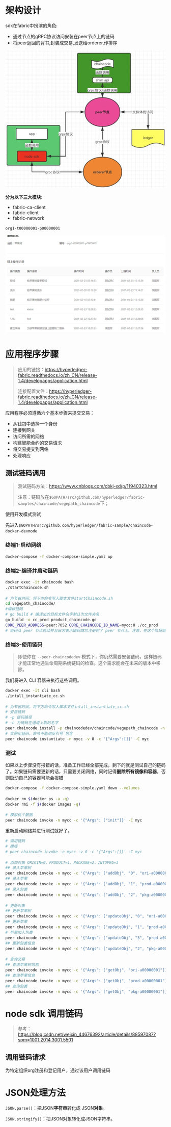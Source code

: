 # 架构设计

sdk在fabric中扮演的角色:

- 通过节点的gRPC协议访问安装在peer节点上的链码
- 将peer返回的背书,封装成交易,发送给orderer,作排序

![image-20210227122948229](MarkdownAssets/9.Fabric-node-sdk%E4%BD%BF%E7%94%A8.assets/image-20210227122948229.png)

**分为以下三大模块:**

- fabric-ca-client
- fabric-client
- fabric-network









`org1-t00000001-p00000001`

![image-20210313195352407](MarkdownAssets/9.Fabric-node-sdk%E4%BD%BF%E7%94%A8.assets/image-20210313195352407.png)

# 应用程序步骤

> 应用的链接：https://hyperledger-fabric.readthedocs.io/zh_CN/release-1.4/developapps/application.html
>
> 连接配置文件：https://hyperledger-fabric.readthedocs.io/zh_CN/release-1.4/developapps/application.html

应用程序必须遵循六个基本步骤来提交交易：

- 从钱包中选择一个身份
- 连接到网关
- 访问所需的网络
- 构建智能合约的交易请求
- 将交易提交到网络
- 处理响应



## 测试链码调用

> 测试链码方法：https://www.cnblogs.com/cbkj-xd/p/11940323.html
>
> 注意：链码放在`$GOPATH/src/github.com/hyperledger/fabric-samples/chaincode/vegepath_chaincode`下；

使用开发模式测试

先进入`$GOPATH/src/github.com/hyperledger/fabric-sample/chaincode-docker-devmode`

### 终端1-启动网络

```BASH
docker-compose -f docker-compose-simple.yaml up
```

### 终端2-编译并启动链码

```BASH
docker exec -it chaincode bash
./startChaincode.sh 

# 为节省时间，将下方命令写入脚本文件startChaincode.sh
cd vegepath_chaincode/
#编译链码
# go build # 编译出的目标文件名字默认为文件夹名
go build -o cc_prod product_chaincode.go
CORE_PEER_ADDRESS=peer:7052 CORE_CHAINCODE_ID_NAME=mycc:0 ./cc_prod
# 链码从 peer 节点启动并且日志表示链码成功注册到了 peer 节点上。注意，在这个阶段链码 没有关联任何通道。这个过程通过 instantiate 命令的之后的步骤完成。

```

### 终端3-使用链码

> 即使你在 `--peer-chaincodedev` 模式下，你仍然需要安装链码，这样链码才能正常地通生命周期系统链码的检查。这个需求能会在未来的版本中移除。

我们将进入 CLI 容器来执行这些调用。

```bash
docker exec -it cli bash
./intall_instantiate_cc.sh

# 为节省时间，将下方命令写入脚本文件intall_instantiate_cc.sh
# 安装链码
# -p 链码路径
# -n 为链码在通道上取的名字
peer chaincode install -p chaincodedev/chaincode/vegepath_chaincode -n mycc -v 0
# 实例化链码，命令不能用反引号`包含
peer chaincode instantiate -n mycc -v 0 -c '{"Args":[]}' -C myc
```

### 测试

如果以上步骤没有报错的话，准备工作已经全部完成，剩下的就是测试自己的链码了。如果链码需要更新的话，只需要关闭网络，同时记得**删除所有镜像和容器**，否则启动自己的容器可能会报错

```bash
docker-compose -f docker-compose-simple.yaml down --volumes

docker rm $(docker ps -a -q)
docker rmi -f $(docker images -q)

# 模拟机个数据
peer chaincode invoke -n mycc -c '{"Args": ["init"]}' -C myc
```

重新启动网络并进行测试就好了。

```bash
# 调用链码
# 模版
# peer chaincode invoke -n mycc -v 0 -c '{"Args":[]}' -C myc

# 添加对象 ORIGIN=0、PRODUCT=1、PACKAGE=2，INTOPKG=3
## 录入苹果树
peer chaincode invoke -n mycc -c '{"Args": ["addObj", "0", "ori-a00000001", "建立条码", "为该苹果树建立链上数据和二维码", "2009-03-14 02:50:59", "操作者A", "录入者A"]}' -C myc
## 录入苹果
peer chaincode invoke -n mycc -c '{"Args": ["addObj", "1", "prod-a00000001", "建立条码", "为该苹果建立链上数据和二维码", "2009-03-24 02:50:59", "操作者A", "录入者A", "ori-a00000001"]}' -C myc
## 录入包裹
peer chaincode invoke -n mycc -c '{"Args": ["addObj", "2", "pkg-a00000001", "建立条码", "为该苹果树建立链上数据和二维码", "2009-03-29 02:50:59", "操作者A", "录入者A"]}' -C myc

# 更新对象
## 更新苹果树
peer chaincode invoke -n mycc -c '{"Args": ["updateObj", "0", "ori-a00000001", "苹果树信息", "本苹果树位于陕西省洛川县郭园生态农场的第九排第29号，果园内编码为9-23。", "2010-03-14 02:50:59", "操作者A", "录入者A"]}' -C myc
## 更新苹果
peer chaincode invoke -n mycc -c '{"Args": ["updateObj", "1", "prod-a00000001", "苹果信息", "本苹果直径9.2cm；底色黄绿，充分着色面浓红。", "2009-04-24 02:50:59", "操作者A", "录入者A" ]}' -C myc
# 苹果加入包裹
peer chaincode invoke -n mycc -c '{"Args": ["updateObj", "3", "prod-a00000001", "打包", "该苹果打入物流包中。", "2009-04-24 02:50:59", "操作者A", "录入者A", "pkg-00000001"]}' -C myc
## 更新包裹信息
peer chaincode invoke -n mycc -c '{"Args": ["updateObj", "2", "pkg-a00000001", "苹果装箱", "打包苹果装箱，纸箱善彩包装。", "2009-07-24 02:50:59", "操作者A", "录入者A"]}' -C myc

# 查询交易
## 查询苹果树信息
peer chaincode invoke -n mycc -c '{"Args": ["getObj", "ori-a00000001"]}' -C myc
## 查询苹果信息
peer chaincode invoke -n mycc -c '{"Args": ["getObj", "prod-a00000001"]}' -C myc
## 查询包裹
peer chaincode invoke -n mycc -c '{"Args": ["getObj", "pkg-a00000001"]}' -C myc

```

# node sdk 调用链码

> 参考：https://blog.csdn.net/weixin_44676392/article/details/88597087?spm=1001.2014.3001.5501





## 调用链码请求

为特定组织org注册和登记用户，通过该用户调用链码



# JSON处理方法

`JSON.parse()`：把JSON**字符串**转化成 JSON**对象**。

`JSON.stringify()`：把JSON对象转化成JSON字符串。





